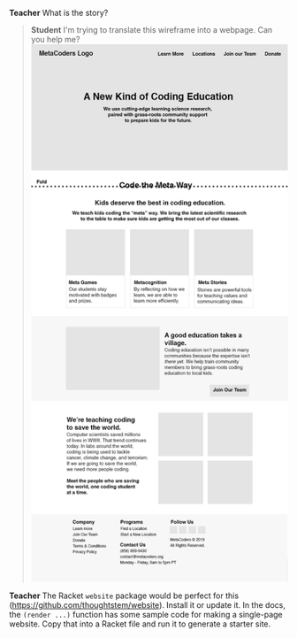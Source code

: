 **Teacher** What is the story?

> **Student** I'm trying to translate this wireframe into a webpage. Can you help me?
![](./README-img/Homepage-Wireframe-1.png)

**Teacher** The Racket `website` package would be perfect for this (https://github.com/thoughtstem/website).  Install it or update it.  In the docs, the `(render ...)` function has some sample code for making a single-page website.  Copy that into a Racket file and run it to generate a starter site.  
